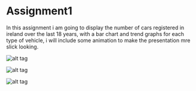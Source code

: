 # Assignment1

In this assignment i am going to display the number of cars registered in ireland over the last 18 years, with a bar chart and trend graphs for each type of vehicle, i will include some animation to make the presentation mre slick looking.

![alt tag](http://i.imgur.com/kof1oyl.png)

![alt tag](http://i.imgur.com/KvWHkCj.png)

![alt tag](http://i.imgur.com/C9RMNND.png)

